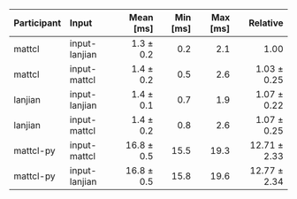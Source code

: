 | Participant | Input | Mean [ms] | Min [ms] | Max [ms] | Relative |
|:---|:---|---:|---:|---:|---:|
| mattcl | input-lanjian | 1.3 ± 0.2 | 0.2 | 2.1 | 1.00 |
| mattcl | input-mattcl | 1.4 ± 0.2 | 0.5 | 2.6 | 1.03 ± 0.25 |
| lanjian | input-lanjian | 1.4 ± 0.1 | 0.7 | 1.9 | 1.07 ± 0.22 |
| lanjian | input-mattcl | 1.4 ± 0.2 | 0.8 | 2.6 | 1.07 ± 0.25 |
| mattcl-py | input-mattcl | 16.8 ± 0.5 | 15.5 | 19.3 | 12.71 ± 2.33 |
| mattcl-py | input-lanjian | 16.8 ± 0.5 | 15.8 | 19.6 | 12.77 ± 2.34 |
